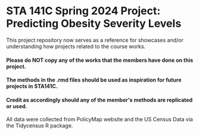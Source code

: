 # STA 141C Spring 2024 Project: Predicting Obesity Severity Levels 

This project repository now serves as a reference for showcases and/or understanding how projects related to the course works.

#### Please do NOT copy any of the works that the members have done on this project. 
#### The methods in the .rmd files should be used as inspiration for future projects in STA141C.
#### Credit as accordingly should any of the member's methods are replicated or used.

All data were collected from PolicyMap website and the US Census Data via the Tidycensus R package.
